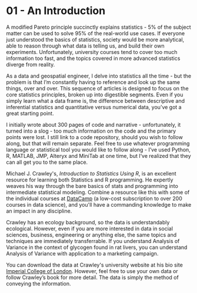 # 01 - An Introduction 
A modified Pareto principle succinctly explains statistics - 5% of the subject matter can be used to solve 95% of the real-world use cases. If everyone just understood the basics of statistics, society would be more analytical, able to reason through what data is telling us, and build their own experiments. Unfortunately, university courses tend to cover too much information too fast, and the topics covered in more advanced statistics diverge from reality. 

As a data and geospatial engineer, I delve into statistics all the time - but the problem is that I’m constantly having to reference and look up the same things, over and over. This sequence of articles is designed to focus on the core statistics principles, broken up into digestible segments. Even if you simply learn what a data frame is, the difference between descriptive and inferential statistics and quantitative versus numerical data, you’ve got a great starting point. 

I initially wrote about 300 pages of code and narrative - unfortunately, it turned into a slog - too much information on the code and the primary points were lost. I still link to a code repository, should you wish to follow along, but that will remain separate. Feel free to use whatever programming language or statistical tool you would like to follow along - I’ve used Python, R, MATLAB, JMP, Alteryx and MiniTab at one time, but I’ve realized that they can all get you to the same place.

Michael J. Crawley's, *Introduction to Statistics Using R*, is an excellent resource for learning both Statistics and R programming. He expertly weaves his way through the bare basics of stats and programming into intermediate statistical modeling. Combine a resource like this with some of the individual courses at [DataCamp](https://www.datacamp.com/home "Data Camp") (a low-cost subscription to over 200 courses in data science), and you'll have a commanding knowledge to make an impact in any discipline.

Crawley has an ecology background, so the data is understandably ecological. However, even if you are more interested in data in social sciences, business, engineering or anything else, the same topics and techniques are immediately transferrable. If you understand Analysis of Variance in the context of glycogen found in rat livers, you can understand Analysis of Variance with application to a marketing campaign.

You can download the data at Crawley's university website at his bio site [Imperial College of London](http://www.bio.ic.ac.uk/research/crawley/statistics/data.htm "data"). However, feel free to use your own data or follow Crawley’s book for more detail. The data is simply the method of conveying the information. 
